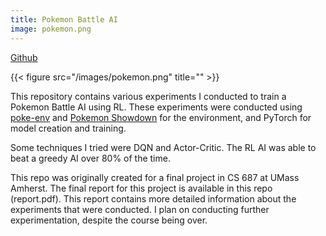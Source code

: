 ```yaml
---
title: Pokemon Battle AI
image: pokemon.png
---
```


[Github](https://github.com/paarthtandon/pokemon_bot)

{{< figure src="/images/pokemon.png" title="" >}}

This repository contains various experiments I conducted to train a Pokemon Battle AI using RL.
These experiments were conducted using [poke-env](https://poke-env.readthedocs.io/en/latest/index.html) and [Pokemon Showdown](https://play.pokemonshowdown.com/) for the environment, and PyTorch for model creation and training.

Some techniques I tried were DQN and Actor-Critic.
The RL AI was able to beat a greedy AI over 80% of the time.

This repo was originally created for a final project in CS 687 at UMass Amherst.
The final report for this project is available in this repo (report.pdf).
This report contains more detailed information about the experiments that were conducted.
I plan on conducting further experimentation, despite the course being over.